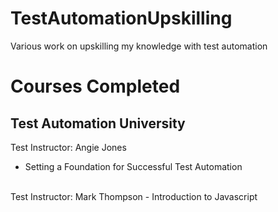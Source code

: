 # TestAutomationUpskilling
Various work on upskilling my knowledge with test automation 

# Courses Completed

## Test Automation University 

Test Instructor: Angie Jones
- Setting a Foundation for Successful Test Automation 
<br>
Test Instructor: Mark Thompson
- Introduction to Javascript
